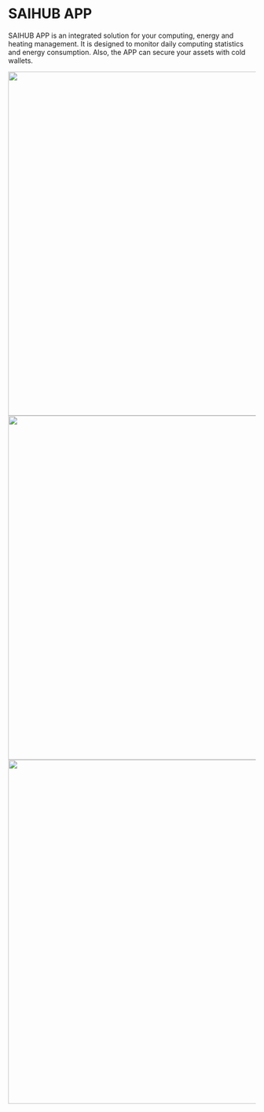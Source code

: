 # SAIHUB APP
SAIHUB APP is an integrated solution for your computing, energy and heating management. It is designed to monitor daily computing statistics and energy consumption. Also, the APP can secure your assets with cold wallets.

<img src="https://sai-guanwang-1307591731.cos.ap-singapore.myqcloud.com/img/1.png" height="700" />   <img src="https://sai-guanwang-1307591731.cos.ap-singapore.myqcloud.com/img/2.png" height="700" />   <img src="https://sai-guanwang-1307591731.cos.ap-singapore.myqcloud.com/img/3.png" height="700" />
